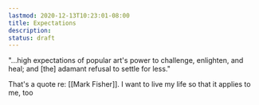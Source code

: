 ```yaml
---
lastmod: 2020-12-13T10:23:01-08:00
title: Expectations
description:
status: draft
---
```


"...high expectations of popular art's power to challenge, enlighten, and heal; and [the] adamant refusal to settle for less."

That's a quote re: [[Mark Fisher]]. I want to live my life so that it applies to me, too
